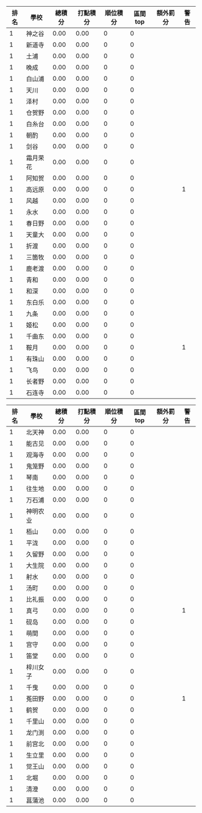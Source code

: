 排名|學校|總積分|打點積分|順位積分|區間top|額外罰分|警告
-|-|-|-|-|-|-|-
1|神之谷|0.00 |0.00 |0|0||
1|新道寺|0.00 |0.00 |0|0||
1|土浦|0.00 |0.00 |0|0||
1|晚成|0.00 |0.00 |0|0||
1|白山浦|0.00 |0.00 |0|0||
1|天川|0.00 |0.00 |0|0||
1|泽村|0.00 |0.00 |0|0||
1|仓贺野|0.00 |0.00 |0|0||
1|白糸台|0.00 |0.00 |0|0||
1|朝酌|0.00 |0.00 |0|0||
1|剑谷|0.00 |0.00 |0|0||
1|霜月荣花|0.00 |0.00 |0|0||
1|阿知贺|0.00 |0.00 |0|0||
1|高远原|0.00 |0.00 |0|0||1
1|风越|0.00 |0.00 |0|0||
1|永水|0.00 |0.00 |0|0||
1|春日野|0.00 |0.00 |0|0||
1|天童大|0.00 |0.00 |0|0||
1|折渡|0.00 |0.00 |0|0||
1|三箇牧|0.00 |0.00 |0|0||
1|鹿老渡|0.00 |0.00 |0|0||
1|青和|0.00 |0.00 |0|0||
1|和深|0.00 |0.00 |0|0||
1|东白乐|0.00 |0.00 |0|0||
1|九条|0.00 |0.00 |0|0||
1|姬松|0.00 |0.00 |0|0||
1|千曲东|0.00 |0.00 |0|0||
1|鞍月|0.00 |0.00 |0|0||1
1|有珠山|0.00 |0.00 |0|0||
1|飞鸟|0.00 |0.00 |0|0||
1|长者野|0.00 |0.00 |0|0||
1|石连寺|0.00 |0.00 |0|0||

排名|學校|總積分|打點積分|順位積分|區間top|額外罰分|警告
-|-|-|-|-|-|-|-
1|北天神|0.00 |0.00 |0|0||
1|能古见|0.00 |0.00 |0|0||
1|观海寺|0.00 |0.00 |0|0||
1|鬼笼野|0.00 |0.00 |0|0||
1|琴南|0.00 |0.00 |0|0||
1|往生地|0.00 |0.00 |0|0||
1|万石浦|0.00 |0.00 |0|0||
1|神明农业|0.00 |0.00 |0|0||
1|栢山|0.00 |0.00 |0|0||
1|平泷|0.00 |0.00 |0|0||
1|久留野|0.00 |0.00 |0|0||
1|大生院|0.00 |0.00 |0|0||
1|射水|0.00 |0.00 |0|0||
1|汤町|0.00 |0.00 |0|0||
1|比礼振|0.00 |0.00 |0|0||
1|真弓|0.00 |0.00 |0|0||1
1|砚岛|0.00 |0.00 |0|0||
1|萌間|0.00 |0.00 |0|0||
1|宫守|0.00 |0.00 |0|0||
1|笛堂|0.00 |0.00 |0|0||
1|梓川女子|0.00 |0.00 |0|0||
1|千曳|0.00 |0.00 |0|0||
1|菟田野|0.00 |0.00 |0|0||1
1|鹤贺|0.00 |0.00 |0|0||
1|千里山|0.00 |0.00 |0|0||
1|龙门渕|0.00 |0.00 |0|0||
1|前宫北|0.00 |0.00 |0|0||
1|生立里|0.00 |0.00 |0|0||
1|觉王山|0.00 |0.00 |0|0||
1|北堀|0.00 |0.00 |0|0||
1|清澄|0.00 |0.00 |0|0||
1|菖蒲池|0.00 |0.00 |0|0||
